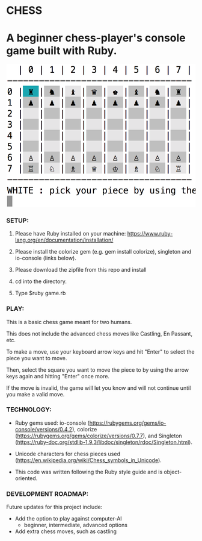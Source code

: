 # CHESS
# A beginner chess-player's console game built with Ruby.


![Alt text](./chess.png?raw=true "Chess")


### SETUP:

1)  Please have Ruby installed on your machine:  https://www.ruby-lang.org/en/documentation/installation/

2)  Please install the colorize gem (e.g. gem install colorize), singleton and io-console (links below).

3)  Please download the zipfile from this repo and install

4)  cd into the directory.

5)  Type $ruby game.rb 


### PLAY:

This is a basic chess game meant for two humans.

This does not include the advanced chess moves like Castling, En Passant, etc.

To make a move, use your keyboard arrow keys and hit "Enter" to select the piece you want to move.

Then, select the square you want to move the piece to by using the arrow keys again and hitting "Enter" once more.

If the move is invalid, the game will let you know and will not continue until you make a valid move.

### TECHNOLOGY:
* Ruby gems used:  io-console (https://rubygems.org/gems/io-console/versions/0.4.2), colorize (https://rubygems.org/gems/colorize/versions/0.7.7), and Singleton (https://ruby-doc.org/stdlib-1.9.3/libdoc/singleton/rdoc/Singleton.html).

* Unicode characters for chess pieces used (https://en.wikipedia.org/wiki/Chess_symbols_in_Unicode).

* This code was written following the Ruby style guide and is object-oriented.


### DEVELOPMENT ROADMAP:
Future updates for this project include:

* Add the option to play against computer-AI
	* beginner, intermediate, advanced options
* Add extra chess moves, such as castling

